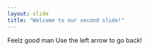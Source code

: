 ```yaml
---
layout: slide
title: "Welcome to our second slide!"
---
```

Feelz good man
Use the left arrow to go back!
